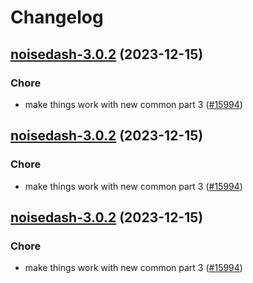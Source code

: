 # Changelog



## [noisedash-3.0.2](https://github.com/truecharts/charts/compare/noisedash-2.0.15...noisedash-3.0.2) (2023-12-15)

### Chore

- make things work with new common part 3 ([#15994](https://github.com/truecharts/charts/issues/15994))
  
  


## [noisedash-3.0.2](https://github.com/truecharts/charts/compare/noisedash-2.0.15...noisedash-3.0.2) (2023-12-15)

### Chore

- make things work with new common part 3 ([#15994](https://github.com/truecharts/charts/issues/15994))
  
  


## [noisedash-3.0.2](https://github.com/truecharts/charts/compare/noisedash-2.0.15...noisedash-3.0.2) (2023-12-15)

### Chore

- make things work with new common part 3 ([#15994](https://github.com/truecharts/charts/issues/15994))
  
  